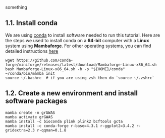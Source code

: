 something
## 1.1. Install conda
We are using [conda](https://conda.io/projects/conda/en/stable/index.html) to install software needed to run this tutorial. Here are the steps we used to install conda on a **64-bit** computer with a **Linux** system using **Mambaforge**. For other operating systems, you can find detailed instructions [here](https://github.com/conda-forge/miniforge)

```
wget https://github.com/conda-forge/miniforge/releases/latest/download/Mambaforge-Linux-x86_64.sh
bash Mambaforge-Linux-x86_64.sh -b -p "${HOME}/conda"
~/conda/bin/mamba init
source ~/.bashrc  # if you are using zsh then do `source ~/.zshrc`
```


## 1.2. Create a new environment and install software packages

```
mamba create -n grGWAS
mamba activate grGWAS
mamba install -c bioconda plink plink2 bcftools gcta
mamba install -c conda-forge r-base=4.3.1 r-ggplot2=3.4.2 r-gridextra=2.3 r-qqman=0.1.8
```
<br>
